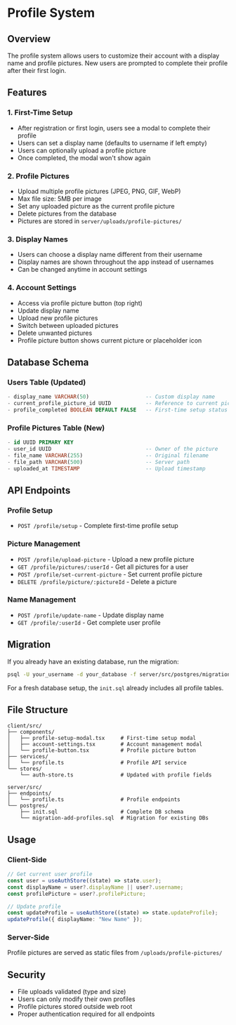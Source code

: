# Profile System

## Overview

The profile system allows users to customize their account with a display name and profile pictures. New users are prompted to complete their profile after their first login.

## Features

### 1. **First-Time Setup**
- After registration or first login, users see a modal to complete their profile
- Users can set a display name (defaults to username if left empty)
- Users can optionally upload a profile picture
- Once completed, the modal won't show again

### 2. **Profile Pictures**
- Upload multiple profile pictures (JPEG, PNG, GIF, WebP)
- Max file size: 5MB per image
- Set any uploaded picture as the current profile picture
- Delete pictures from the database
- Pictures are stored in `server/uploads/profile-pictures/`

### 3. **Display Names**
- Users can choose a display name different from their username
- Display names are shown throughout the app instead of usernames
- Can be changed anytime in account settings

### 4. **Account Settings**
- Access via profile picture button (top right)
- Update display name
- Upload new profile pictures
- Switch between uploaded pictures
- Delete unwanted pictures
- Profile picture button shows current picture or placeholder icon

## Database Schema

### Users Table (Updated)
```sql
- display_name VARCHAR(50)                  -- Custom display name
- current_profile_picture_id UUID           -- Reference to current picture
- profile_completed BOOLEAN DEFAULT FALSE   -- First-time setup status
```

### Profile Pictures Table (New)
```sql
- id UUID PRIMARY KEY
- user_id UUID                              -- Owner of the picture
- file_name VARCHAR(255)                    -- Original filename
- file_path VARCHAR(500)                    -- Server path
- uploaded_at TIMESTAMP                     -- Upload timestamp
```

## API Endpoints

### Profile Setup
- `POST /profile/setup` - Complete first-time profile setup

### Picture Management
- `POST /profile/upload-picture` - Upload a new profile picture
- `GET /profile/pictures/:userId` - Get all pictures for a user
- `POST /profile/set-current-picture` - Set current profile picture
- `DELETE /profile/picture/:pictureId` - Delete a picture

### Name Management
- `POST /profile/update-name` - Update display name
- `GET /profile/:userId` - Get complete user profile

## Migration

If you already have an existing database, run the migration:

```bash
psql -U your_username -d your_database -f server/src/postgres/migration-add-profiles.sql
```

For a fresh database setup, the `init.sql` already includes all profile tables.

## File Structure

```
client/src/
├── components/
│   ├── profile-setup-modal.tsx     # First-time setup modal
│   ├── account-settings.tsx        # Account management modal
│   └── profile-button.tsx          # Profile picture button
├── services/
│   └── profile.ts                  # Profile API service
└── stores/
    └── auth-store.ts               # Updated with profile fields

server/src/
├── endpoints/
│   └── profile.ts                  # Profile endpoints
└── postgres/
    ├── init.sql                    # Complete DB schema
    └── migration-add-profiles.sql  # Migration for existing DBs
```

## Usage

### Client-Side
```typescript
// Get current user profile
const user = useAuthStore((state) => state.user);
const displayName = user?.displayName || user?.username;
const profilePicture = user?.profilePicture;

// Update profile
const updateProfile = useAuthStore((state) => state.updateProfile);
updateProfile({ displayName: "New Name" });
```

### Server-Side
Profile pictures are served as static files from `/uploads/profile-pictures/`

## Security

- File uploads validated (type and size)
- Users can only modify their own profiles
- Profile pictures stored outside web root
- Proper authentication required for all endpoints
